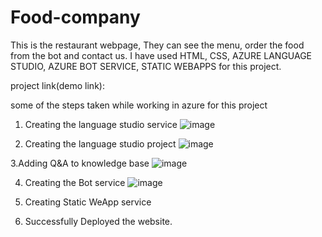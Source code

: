 # Food-company

This is the restaurant webpage, They can see the menu, order the food from the bot and contact us.
I have used HTML, CSS, AZURE LANGUAGE STUDIO, AZURE BOT SERVICE, STATIC WEBAPPS for this project.

project link(demo link): 

some of the steps taken while working in azure for this project

1. Creating the language studio service
![image](https://github.com/vineelaanaparthi/Food-company/assets/107920358/d50bed57-41b7-479f-965d-0d9c4b71c56e)

2. Creating the language studio project
![image](https://github.com/vineelaanaparthi/Food-company/assets/107920358/bf0c264a-a5e5-44f1-9423-1b91b5d20796)

3.Adding Q&A to knowledge base
![image](https://github.com/vineelaanaparthi/Food-company/assets/107920358/1e9f610b-00c0-4374-9272-da288c465d1a)

4. Creating the Bot service
![image](https://github.com/vineelaanaparthi/Food-company/assets/107920358/6f119908-c281-42df-a5d9-d5f734ec42ad)

5. Creating Static WeApp service


6. Successfully Deployed the website.

